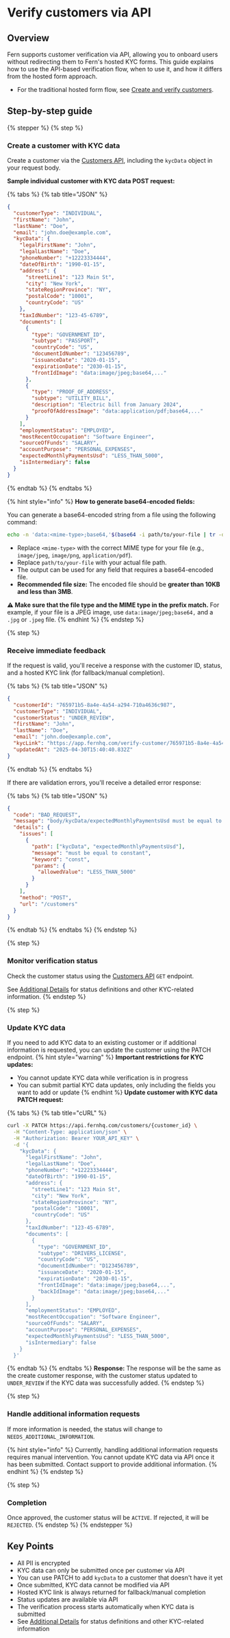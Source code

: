 # Verify customers via API

## Overview

Fern supports customer verification via API, allowing you to onboard users without redirecting them to Fern's hosted KYC forms. This guide explains how to use the API-based verification flow, when to use it, and how it differs from the hosted form approach.

- For the traditional hosted form flow, see [Create and verify customers](./README.md).

## Step-by-step guide

{% stepper %}
{% step %}
### Create a customer with KYC data

Create a customer via the [Customers API](../../api-reference/customers.md), including the `kycData` object in your request body.

**Sample individual customer with KYC data POST request:**

{% tabs %}
{% tab title="JSON" %}
```json
{
  "customerType": "INDIVIDUAL",
  "firstName": "John",
  "lastName": "Doe",
  "email": "john.doe@example.com",
  "kycData": {
    "legalFirstName": "John",
    "legalLastName": "Doe",
    "phoneNumber": "+12223334444",
    "dateOfBirth": "1990-01-15",
    "address": {
      "streetLine1": "123 Main St",
      "city": "New York",
      "stateRegionProvince": "NY",
      "postalCode": "10001",
      "countryCode": "US"
    },
    "taxIdNumber": "123-45-6789",
    "documents": [
      {
        "type": "GOVERNMENT_ID",
        "subtype": "PASSPORT",
        "countryCode": "US",
        "documentIdNumber": "123456789",
        "issuanceDate": "2020-01-15",
        "expirationDate": "2030-01-15",
        "frontIdImage": "data:image/jpeg;base64,..."
      },
      {
        "type": "PROOF_OF_ADDRESS",
        "subtype": "UTILITY_BILL",
        "description": "Electric bill from January 2024",
        "proofOfAddressImage": "data:application/pdf;base64,..."
      }
    ],
    "employmentStatus": "EMPLOYED",
    "mostRecentOccupation": "Software Engineer",
    "sourceOfFunds": "SALARY",
    "accountPurpose": "PERSONAL_EXPENSES",
    "expectedMonthlyPaymentsUsd": "LESS_THAN_5000",
    "isIntermediary": false
  }
}
```
{% endtab %}
{% endtabs %}

{% hint style="info" %}
**How to generate base64-encoded fields:**

You can generate a base64-encoded string from a file using the following command:

```sh
echo -n 'data:<mime-type>;base64,'$(base64 -i path/to/your-file | tr -d '\n')
```

- Replace `<mime-type>` with the correct MIME type for your file (e.g., `image/jpeg`, `image/png`, `application/pdf`).
- Replace `path/to/your-file` with your actual file path.
- The output can be used for any field that requires a base64-encoded file.
- **Recommended file size:** The encoded file should be **greater than 10KB and less than 3MB**.

**⚠️ Make sure that the file type and the MIME type in the prefix match.** For example, if your file is a JPEG image, use `data:image/jpeg;base64,` and a `.jpg` or `.jpeg` file.
{% endhint %}
{% endstep %}

{% step %}
### Receive immediate feedback

If the request is valid, you'll receive a response with the customer ID, status, and a hosted KYC link (for fallback/manual completion).

{% tabs %}
{% tab title="JSON" %}
```json
{
  "customerId": "765971b5-8a4e-4a54-a294-710a4636c987",
  "customerType": "INDIVIDUAL",
  "customerStatus": "UNDER_REVIEW",
  "firstName": "John",
  "lastName": "Doe",
  "email": "john.doe@example.com",
  "kycLink": "https://app.fernhq.com/verify-customer/765971b5-8a4e-4a54-a294-710a4636c987",
  "updatedAt": "2025-04-30T15:40:40.832Z"
}
```
{% endtab %}
{% endtabs %}

If there are validation errors, you'll receive a detailed error response:

{% tabs %}
{% tab title="JSON" %}
```json
{
  "code": "BAD_REQUEST",
  "message": "body/kycData/expectedMonthlyPaymentsUsd must be equal to constant...",
  "details": {
    "issues": [
      {
        "path": ["kycData", "expectedMonthlyPaymentsUsd"],
        "message": "must be equal to constant",
        "keyword": "const",
        "params": {
          "allowedValue": "LESS_THAN_5000"
        }
      }
    ],
    "method": "POST",
    "url": "/customers"
  }
}
```
{% endtab %}
{% endtabs %}
{% endstep %}

{% step %}
### Monitor verification status

Check the customer status using the [Customers API](../../api-reference/customers.md) `GET` endpoint.

See [Additional Details](./additional-details.md) for status definitions and other KYC-related information.
{% endstep %}

{% step %}
### Update KYC data

If you need to add KYC data to an existing customer or if additional information is requested, you can update the customer using the PATCH endpoint.
{% hint style="warning" %}
**Important restrictions for KYC updates:**

- You cannot update KYC data while verification is in progress
- You can submit partial KYC data updates, only including the fields you want to add or update
{% endhint %}
**Update customer with KYC data PATCH request:**

{% tabs %}
{% tab title="cURL" %}
```bash
curl -X PATCH https://api.fernhq.com/customers/{customer_id} \
  -H "Content-Type: application/json" \
  -H "Authorization: Bearer YOUR_API_KEY" \
  -d '{
    "kycData": {
      "legalFirstName": "John",
      "legalLastName": "Doe",
      "phoneNumber": "+12223334444",
      "dateOfBirth": "1990-01-15",
      "address": {
        "streetLine1": "123 Main St",
        "city": "New York",
        "stateRegionProvince": "NY",
        "postalCode": "10001",
        "countryCode": "US"
      },
      "taxIdNumber": "123-45-6789",
      "documents": [
        {
          "type": "GOVERNMENT_ID",
          "subtype": "DRIVERS_LICENSE",
          "countryCode": "US",
          "documentIdNumber": "D123456789",
          "issuanceDate": "2020-01-15",
          "expirationDate": "2030-01-15",
          "frontIdImage": "data:image/jpeg;base64,...",
          "backIdImage": "data:image/jpeg;base64,..."
        }
      ],
      "employmentStatus": "EMPLOYED",
      "mostRecentOccupation": "Software Engineer",
      "sourceOfFunds": "SALARY",
      "accountPurpose": "PERSONAL_EXPENSES",
      "expectedMonthlyPaymentsUsd": "LESS_THAN_5000",
      "isIntermediary": false
    }
  }'
```
{% endtab %}
{% endtabs %}
**Response:**
The response will be the same as the create customer response, with the customer status updated to `UNDER_REVIEW` if the KYC data was successfully added.
{% endstep %}

{% step %}
### Handle additional information requests

If more information is needed, the status will change to `NEEDS_ADDITIONAL_INFORMATION`.

{% hint style="info" %}
Currently, handling additional information requests requires manual intervention. You cannot update KYC data via API once it has been submitted. Contact support to provide additional information.
{% endhint %}
{% endstep %}

{% step %}
### Completion

Once approved, the customer status will be `ACTIVE`. If rejected, it will be `REJECTED`.
{% endstep %}
{% endstepper %}

## Key Points

- All PII is encrypted
- KYC data can only be submitted once per customer via API
- You can use PATCH to add `kycData` to a customer that doesn't have it yet
- Once submitted, KYC data cannot be modified via API
- Hosted KYC link is always returned for fallback/manual completion
- Status updates are available via API
- The verification process starts automatically when KYC data is submitted
- See [Additional Details](./additional-details.md) for status definitions and other KYC-related information
